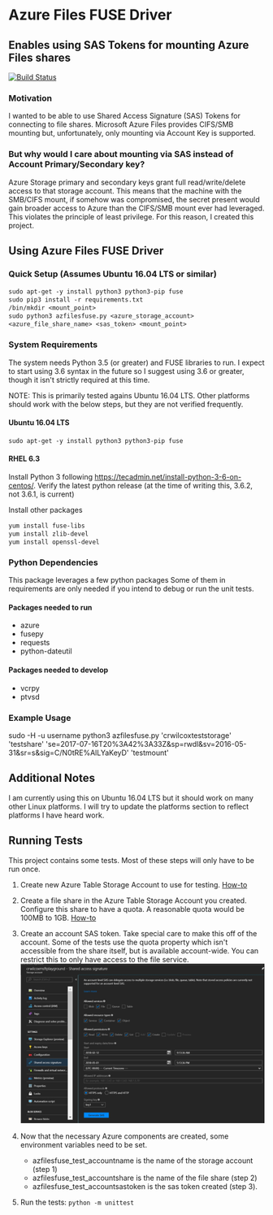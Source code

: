 # Azure Files FUSE Driver
## Enables using SAS Tokens for mounting Azure Files shares

[![Build Status](https://travis-ci.org/crwilcox/AzureFilesFUSE.svg?branch=master)](https://travis-ci.org/crwilcox/AzureFilesFUSE)

### Motivation
I wanted to be able to use Shared Access Signature (SAS) Tokens for connecting to file shares. Microsoft Azure Files provides CIFS/SMB mounting but, unfortunately, only mounting via Account Key is supported.

### But why would I care about mounting via SAS instead of Account Primary/Secondary key?
Azure Storage primary and secondary keys grant full read/write/delete access to that storage account. This means that the machine with the SMB/CIFS mount, if somehow was compromised, the secret present would gain broader access to Azure than the CIFS/SMB mount ever had leveraged. This violates the principle of least privilege. For this reason, I created this project. 

## Using Azure Files FUSE Driver

### Quick Setup (Assumes Ubuntu 16.04 LTS or similar)
```
sudo apt-get -y install python3 python3-pip fuse
sudo pip3 install -r requirements.txt
/bin/mkdir <mount_point>
sudo python3 azfilesfuse.py <azure_storage_account> <azure_file_share_name> <sas_token> <mount_point>
```

### System Requirements
The system needs Python 3.5 (or greater) and FUSE libraries to run. I expect to start using 3.6 syntax in the future so I suggest using 3.6 or greater, though it isn't strictly required at this time.

NOTE: This is primarily tested agains Ubuntu 16.04 LTS. Other platforms should work with the below steps, but they are not verified frequently.

#### Ubuntu 16.04 LTS
```
sudo apt-get -y install python3 python3-pip fuse
```

#### RHEL 6.3
Install Python 3 following https://tecadmin.net/install-python-3-6-on-centos/. Verify the latest python release (at the time of writing this, 3.6.2, not 3.6.1, is current)

Install other packages
```
yum install fuse-libs
yum install zlib-devel
yum install openssl-devel
```

### Python Dependencies
This package leverages a few python packages Some of them in requirements are only needed if you intend to debug or run the unit tests.

#### Packages needed to run
- azure
- fusepy
- requests
- python-dateutil

#### Packages needed to develop
- vcrpy
- ptvsd

### Example Usage
sudo -H -u username python3 azfilesfuse.py 'crwilcoxteststorage' 'testshare' 'se=2017-07-16T20%3A42%3A33Z&sp=rwdl&sv=2016-05-31&sr=s&sig=C/N0tRE%AlLYaKeyD' 'testmount'

## Additional Notes
I am currently using this on Ubuntu 16.04 LTS but it should work on many other Linux platforms. I will try to update the platforms section to reflect platforms I have heard work.

## Running Tests
This project contains some tests. Most of these steps will only have to be run once.

1) Create new Azure Table Storage Account to use for testing. [How-to](https://docs.microsoft.com/en-us/azure/storage/common/storage-quickstart-create-account?tabs=portal)

2) Create a file share in the Azure Table Storage Account you created. Configure this share to have a quota. A reasonable quota would be 100MB to 1GB. [How-to](https://docs.microsoft.com/en-us/azure/storage/files/storage-how-to-create-file-share#create-file-share-through-the-azure-portal)

3) Create an account SAS token. Take special care to make this off of the account. Some of the tests use the quota property which isn't accessible from the share itself, but is available account-wide. You can restrict this to only have access to the file service.
![Creating a SAS Token](README/Create_SAS_Token_Portal.png)

4) Now that the necessary Azure components are created, some environment variables need to be set. 
    - azfilesfuse_test_accountname is the name of the storage account (step 1)
    - azfilesfuse_test_accountshare is the name of the file share (step 2)
    - azfilesfuse_test_accountsastoken is the sas token created (step 3).

5) Run the tests: `python -m unittest`



